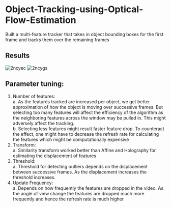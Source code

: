 # Object-Tracking-using-Optical-Flow-Estimation
Built a multi-feature tracker that takes in object bounding boxes for the first frame and tracks them over the
remaining frames<br />

## Results
![2ncyec](https://user-images.githubusercontent.com/41950483/48973639-8e75df80-f011-11e8-9508-632f70d91f4d.gif)
![2ncygs](https://user-images.githubusercontent.com/41950483/48973640-8e75df80-f011-11e8-97d1-34dccd9094a4.gif)

## Parameter tuning:
1. Number of features:<br />
a. As the features tracked are increased per object, we get better approximation of how the object
is moving over successive frames. But selecting too many features will affect the efficiency of
the algorithm as the neighboring features across the window may be pulled in. This might
adversely affect the tracking.<br />
b. Selecting less features might result faster feature drop. To counteract the effect, one might have
to decrease the refresh rate for calculating the features which might be computationally
expensive<br />
2. Transform:<br />
a. Similarity transform worked better than Affine and Holography for estimating the displacement
of features<br />
3. Threshold:<br />
a. Threshold for detecting outliers depends on the displacement between successive frames. As
the displacement increases the threshold increases.<br />
4. Update Frequency:<br />
a. Depends on how frequently the features are dropped in the video. As the angle of view change
the features are dropped much more frequently and hence the refresh rate is much higher<br />
